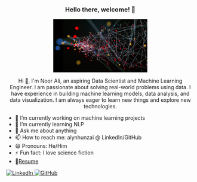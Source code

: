 <h3 align="center">Hello there, welcome! 👋</h3>


<img src="/Data%20Science%20Wallpaper%20,%20(54+)%20Pictures.jpeg" style=" display: block; margin-left: auto; margin-right: auto;width: 50%" alt="profile-bg-image">
<p style="text-align: center"> Hi 👋, I'm Noor Ali, an aspiring Data Scientist and Machine Learning Engineer. I am passionate about solving real-world problems using data. I have experience in building machine learning models, data analysis, and data visualization. I am always eager to learn new things and explore new technologies. </p> 

  * 🔭 I’m currently working on machine learning projects
  * 🌱 I’m currently learning NLP
  * 💬 Ask me about anything
  * 📫 How to reach me: alynhunzai @ LinkedIn/GitHub
  * 😄 Pronouns: He/Him
  * ⚡ Fun fact: I love science fiction
  * 📝[Resume](https://pern-my.sharepoint.com/:b:/g/personal/04112014007_student_qau_edu_pk/EUMqVoCYwS1DiwlSW4ewo6gBgx5D0tlWEaShrJsPmUEYjw?e=UWZfCc)

<a href="https://www.linkedin.com/in/alynhunz/">
  <img src="https://img.icons8.com/fluent/48/000000/linkedin.png" alt="LinkedIn">
</a>
<a href="https://github.com/alynhunzai">
  <img src="https://img.icons8.com/fluent/48/000000/github.png" alt="GitHub">
</a>